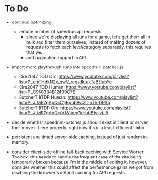 # To Do

- continue optimizing:
  - reduce number of speedrun api requests
    - since we're displaying all runs for a game, let's get them all in bulk
      and filter them ourselves, instead of making dozens of requests to fetch
      each level/category separately. this requires that we...
    - add pagination support in API.

- import more playthrough runs into speedrun-patches.js:
  - Cire2047 TOD Orc:
    <https://www.youtube.com/playlist?list=PLumTHdkN2x_nwV_rcgadktukTaBZiubYc>
  - Cire2047 TOD Human:
    <https://www.youtube.com/playlist?list=PLC960334B12409C7E>
  - ButcherT BTDP Human:
    <https://www.youtube.com/playlist?list=PLJJzjR7gApQnC1jBpubBvQ1i-nTh-DP3b>
  - ButcherT BTDP Orc:
    <https://www.youtube.com/playlist?list=PLJJzjR7gApQnrV181ney7kYubE1spvLI9>

- decide whether speedrun-patches.js should exist in client or server, then
  move it there properly. right now it's in a least-efficient limbo.

- persistent and timed server-side caching, instead of just random in-memory.

- consider client-side offline fall-back caching with Service Worker Toolbox.
  this needs to handle the frequent case of the site being temporarily broken
  because I'm in the middle of editing it. however, consider whether this
  could affect the performance gains we got from disabling the browser's
  default caching for API requests.

